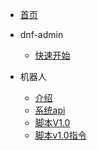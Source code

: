 <!-- docs/_sidebar.md -->

* [首页](/)

* dnf-admin
    * [快速开始](zh-cn/quickstart.md)

* 机器人
    * [介绍](zh-cn/bot/botreadme.md)
    * [系统api](zh-cn/bot/system_api.md)
    * [脚本V1.0](zh-cn/bot/script_v1.0.md)
    * [脚本v1.0指令](zh-cn/bot/script_v1.0_cmd.md)
